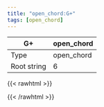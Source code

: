 ```yaml
---
title: "open_chord:G+"
tags: [open_chord]
---
```


|G+|open_chord|
|---|---|
|Type|open_chord|
|Root string|6|
{{< rawhtml >}}
<div class="container"></div>
<script>
const selector = '#container';
const chord = new ChordBox(selector);
chord.draw((new String("321003")));
</script>
{{< /rawhtml >}}
